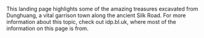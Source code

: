 This landing page highlights some of the amazing treasures excavated from Dunghuang, a vital garrison town along the ancient Silk Road. 
For more information about this topic, check out idp.bl.uk, where most of the information on this page is from. 